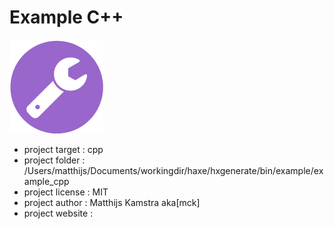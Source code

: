 # Example C++

![](icon.png)

- project target 	: cpp
- project folder 	: /Users/matthijs/Documents/workingdir/haxe/hxgenerate/bin/example/example_cpp
- project license 	: MIT
- project author 	: Matthijs Kamstra aka[mck]
- project website 	: 

